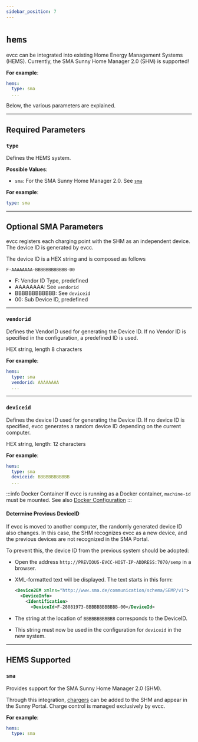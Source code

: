```yaml
---
sidebar_position: 7
---
```


# `hems`

evcc can be integrated into existing Home Energy Management Systems (HEMS). Currently, the SMA Sunny Home Manager 2.0 (SHM) is supported!

**For example**:

```yaml
hems:
  type: sma
  ...
```

Below, the various parameters are explained.

---

## Required Parameters

### `type`

Defines the HEMS system.

**Possible Values**:

- `sma`: For the SMA Sunny Home Manager 2.0. See [`sma`](#sma)

**For example**:

```yaml
type: sma
```

---

## Optional SMA Parameters

evcc registers each charging point with the SHM as an independent device. The device ID is generated by evcc.

The device ID is a HEX string and is composed as follows

```text
F-AAAAAAAA-BBBBBBBBBBBB-00
```

- F: Vendor ID Type, predefined
- AAAAAAAA: See `vendorid`
- BBBBBBBBBBBB: See `deviceid`
- 00: Sub Device ID, predefined

---

### `vendorid`

Defines the VendorID used for generating the Device ID. If no Vendor ID is specified in the configuration, a predefined ID is used.

HEX string, length 8 characters

**For example**:

```yaml
hems:
  type: sma
  vendorid: AAAAAAAA
  ...
```

---

### `deviceid`

Defines the device ID used for generating the Device ID. If no device ID is specified, evcc generates a random device ID depending on the current computer.

HEX string, length: 12 characters

**For example**:

```yaml
hems:
  type: sma
  deviceid: BBBBBBBBBBBB
  ...
```

:::info Docker Container
If evcc is running as a Docker container, `machine-id` must be mounted. See also [Docker Configuration](../../installation/docker)
:::

#### Determine Previous DeviceID

If evcc is moved to another computer, the randomly generated device ID also changes. In this case, the SHM recognizes evcc as a new device, and the previous devices are not recognized in the SMA Portal.

To prevent this, the device ID from the previous system should be adopted:

- Open the address `http://PREVIOUS-EVCC-HOST-IP-ADDRESS:7070/semp` in a browser.
- XML-formatted text will be displayed. The text starts in this form:

  ```xml
  <Device2EM xmlns="http://www.sma.de/communication/schema/SEMP/v1">
    <DeviceInfo>
      <Identification>
        <DeviceId>F-28081973-BBBBBBBBBBBB-00</DeviceId>
  ```

- The string at the location of `BBBBBBBBBBBB` corresponds to the DeviceID.
- This string must now be used in the configuration for `deviceid` in the new system.

---

## HEMS Supported

### `sma`

Provides support for the SMA Sunny Home Manager 2.0 (SHM).

Through this integration, [chargers](loadpoints) can be added to the SHM and appear in the Sunny Portal.
Charge control is managed exclusively by evcc.

**For example**:

```yaml
hems:
  type: sma
```
